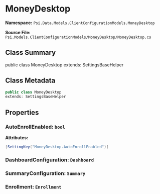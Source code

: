 # MoneyDesktop

**Namespace:** `Psi.Data.Models.ClientConfigurationModels.MoneyDesktop`

**Source File:** `Psi.Models.ClientConfigurationModels/MoneyDesktop/MoneyDesktop.cs`

## Class Summary

public class MoneyDesktop
extends: SettingsBaseHelper

## Class Metadata

```typescript
public class MoneyDesktop
extends: SettingsBaseHelper
```

## Properties

### AutoEnrollEnabled: `bool`

**Attributes:**
```csharp
[SettingKey("MoneyDesktop.AutoEnrollEnabled")]
```

### DashboardConfiguration: `Dashboard`

### SummaryConfiguration: `Summary`

### Enrollment: `Enrollment`
